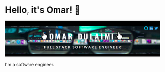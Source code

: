 # Hello, it's Omar! 👋

![](https://raw.githubusercontent.com/omar-dulaimi/omar-dulaimi/master/assets/header.png)

I'm a software engineer.